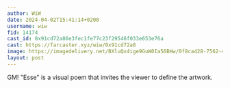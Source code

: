 ```yaml
---
author: WiW
date: 2024-04-02T15:41:14+0200
username: wiw
fid: 14174
cast_id: 0x91cd72a86e3fec1fe77c23f29546f033e653e76a
cast: https://farcaster.xyz/wiw/0x91cd72a8
image: https://imagedelivery.net/BXluQx4ige9GuW0Ia56BHw/0f8ca428-7562-48b9-a37b-01dbecfb0500/original
layout: post
---
```


GM! "Esse" is a visual poem that invites the viewer to define the artwork.

<img src='https://imagedelivery.net/BXluQx4ige9GuW0Ia56BHw/0f8ca428-7562-48b9-a37b-01dbecfb0500/original' alt='' referrerpolicy='no-referrer'/>
